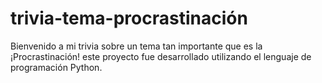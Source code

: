 # trivia-tema-procrastinación
Bienvenido a mi trivia sobre un tema tan importante que es la ¡Procrastinación! este proyecto fue desarrollado utilizando el lenguaje de programación Python.

